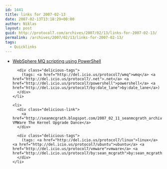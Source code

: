 ```yaml
---
id: 1441
title: links for 2007-02-13
date: 2007-02-13T13:18:29+00:00
author: Niklas
layout: post
guid: http://protocol7.com/archives/2007/02/13/links-for-2007-02-13/
permalink: /archives/2007/02/13/links-for-2007-02-13/
tags:
  - Quicklinks
---
```

<div class='microid-1fded3b0ee62fdc2326806b168bd91a437754a8e'>
  <ul class="delicious">
    <li>
      <div class="delicious-link">
        <a href="http://hursleyonwmq.wordpress.com/2007/02/12/websphere-mq-scripting-using-powershell">WebSphere MQ scripting using PowerShell</a>
      </div>
      
      <div class="delicious-tags">
        (tags: <a href="http://del.icio.us/protocol7/wmq">wmq</a> <a href="http://del.icio.us/protocol7/.net">.net</a> <a href="http://del.icio.us/protocol7/powershell">powershell</a> <a href="http://del.icio.us/protocol7/by:dale_lane">by:dale_lane</a>)
      </div>
    </li>
    
    <li>
      <div class="delicious-link">
        <a href="http://seanmcgrath.blogspot.com/2007_02_11_seanmcgrath_archive.html#1071745203387385597">Ubuntu VMWare The Kernel Upgrade Dance</a>
      </div>
      
      <div class="delicious-tags">
        (tags: <a href="http://del.icio.us/protocol7/linux">linux</a> <a href="http://del.icio.us/protocol7/ubuntu">ubuntu</a> <a href="http://del.icio.us/protocol7/vmware">vmware</a> <a href="http://del.icio.us/protocol7/by:sean_mcgrath">by:sean_mcgrath</a>)
      </div>
    </li>
  </ul>
</div>